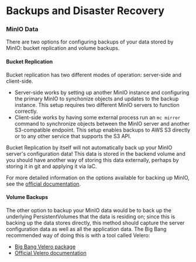 # Backups and Disaster Recovery

### MinIO Data

There are two options for configuring backups of your data stored by MinIO: bucket replication and volume backups.

#### Bucket Replication
Bucket replication has two different modes of operation: server-side and client-side.

- Server-side works by setting up another MinIO instance and configuring the primary MinIO to synchonize objects and updates to the backup instance. This setup requires two different MinIO servers to function correctly.
- Client-side works by having some external process run an `mc mirror` command to synchronize objects between the MinIO server and another S3-compatible endpoint. This setup enables backups to AWS S3 directly or to any other service that supports the S3 API.

Bucket Replication by itself will not automatically back up your MinIO server's configuration data! This data is stored in the backend volume and you should have another way of storing this data externally, perhaps by storing it in git and applying it via IaC.

For more detailed information on the options available for backing up MinIO, see the [official documentation](https://docs.min.io/minio/baremetal/replication/replication-overview.html).

#### Volume Backups
The other option to backup your MinIO data would be to back up the underlying PersistentVolumes that the data is residing on; since this is backing up the data stores directly, this method should capture the server configuration data as well as all the application data. The Big Bang recommended way of doing this is with a tool called Velero:

- [Big Bang Velero package](https://repo1.dso.mil/platform-one/big-bang/apps/cluster-utilities/velero)
- [Official Velero documentation](https://velero.io/docs/v1.6/index.html)
